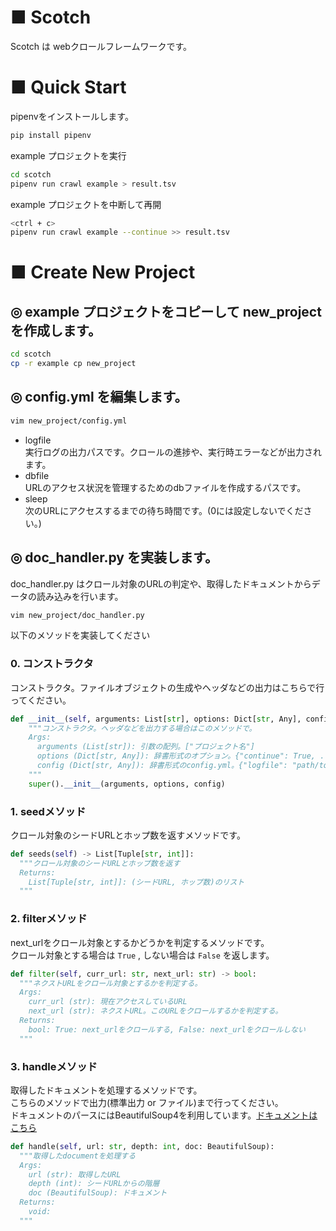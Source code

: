 # ■ Scotch
Scotch は webクロールフレームワークです。<br>

# ■ Quick Start

pipenvをインストールします。<br>
```bash
pip install pipenv
```

example プロジェクトを実行<br>
```bash
cd scotch
pipenv run crawl example > result.tsv
```

example プロジェクトを中断して再開<br>
```bash
<ctrl + c>
pipenv run crawl example --continue >> result.tsv
```

# ■ Create New Project
## ◎ example プロジェクトをコピーして new_project を作成します。
```bash
cd scotch
cp -r example cp new_project
```

## ◎ config.yml を編集します。
```bash
vim new_project/config.yml
```
- logfile<br>
実行ログの出力パスです。クロールの進捗や、実行時エラーなどが出力されます。
- dbfile<br>
URLのアクセス状況を管理するためのdbファイルを作成するパスです。
- sleep<br>
次のURLにアクセスするまでの待ち時間です。(0には設定しないでください。)

## ◎ doc_handler.py を実装します。
doc_handler.py はクロール対象のURLの判定や、取得したドキュメントからデータの読み込みを行います。<br>
```bash
vim new_project/doc_handler.py
```

以下のメソッドを実装してください<br>
### 0. コンストラクタ
コンストラクタ。ファイルオブジェクトの生成やヘッダなどの出力はこちらで行ってください。<br>
```python
def __init__(self, arguments: List[str], options: Dict[str, Any], config: Dict[str, Any]):
    """コンストラクタ。ヘッダなどを出力する場合はこのメソッドで。
    Args:
      arguments (List[str]): 引数の配列。["プロジェクト名"]
      options (Dict[str, Any]): 辞書形式のオプション。{"continue": True, ...}
      config (Dict[str, Any]): 辞書形式のconfig.yml。{"logfile": "path/to/log", ...}
    """
    super().__init__(arguments, options, config)
```

### 1. seedメソッド
クロール対象のシードURLとホップ数を返すメソッドです。<br>
```python
def seeds(self) -> List[Tuple[str, int]]:
  """クロール対象のシードURLとホップ数を返す
  Returns:
    List[Tuple[str, int]]: (シードURL, ホップ数)のリスト
  """
```

### 2. filterメソッド
next_urlをクロール対象とするかどうかを判定するメソッドです。<br>
クロール対象とする場合は `True` , しない場合は `False` を返します。<br>
```python
def filter(self, curr_url: str, next_url: str) -> bool:
  """ネクストURLをクロール対象とするかを判定する。
  Args:
    curr_url (str): 現在アクセスしているURL
    next_url (str): ネクストURL。このURLをクロールするかを判定する。
  Returns:
    bool: True: next_urlをクロールする, False: next_urlをクロールしない
  """
```

### 3. handleメソッド
取得したドキュメントを処理するメソッドです。<br>
こちらのメソッドで出力(標準出力 or ファイル)まで行ってください。<br>
ドキュメントのパースにはBeautifulSoup4を利用しています。[ドキュメントはこちら](https://www.crummy.com/software/BeautifulSoup/bs4/doc/)<br>
```python
def handle(self, url: str, depth: int, doc: BeautifulSoup):
  """取得したdocumentを処理する
  Args:
    url (str): 取得したURL
    depth (int): シードURLからの階層
    doc (BeautifulSoup): ドキュメント
  Returns:
    void:
  """
```